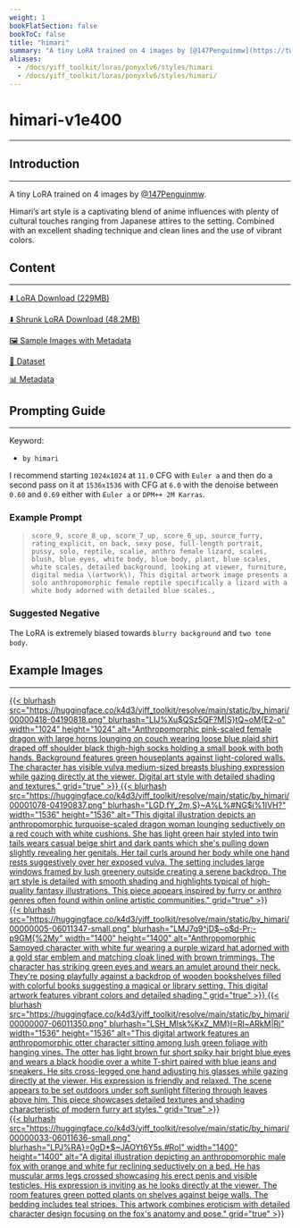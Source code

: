 ```yaml
---
weight: 1
bookFlatSection: false
bookToC: false
title: "himari"
summary: "A tiny LoRA trained on 4 images by [@147Penguinmw](https://twitter.com/147Penguinmw)."
aliases:
  - /docs/yiff_toolkit/loras/ponyxlv6/styles/himari
  - /docs/yiff_toolkit/loras/ponyxlv6/styles/himari/
---
```


<!--markdownlint-disable MD025 MD033 -->

# himari-v1e400

---

## Introduction

---

A tiny LoRA trained on 4 images by [@147Penguinmw](https://twitter.com/147Penguinmw).

Himari’s art style is a captivating blend of anime influences with plenty of cultural touches ranging from Japanese attires to the setting. Combined with an excellent shading technique and clean lines and the use of vibrant colors.

## Content

---

[⬇️ LoRA Download (229MB)](https://huggingface.co/k4d3/yiff_toolkit/resolve/main/ponyxl_loras/by_himari-v1e400.safetensors?download=true)

[⬇️ Shrunk LoRA Download (48.2MB)](https://huggingface.co/k4d3/yiff_toolkit/resolve/main/ponyxl_loras_shrunk_2/by_himari-v1e400_frockpt1_th-3.55.safetensors?download=true)

[🖼️ Sample Images with Metadata](https://huggingface.co/k4d3/yiff_toolkit/tree/main/static/{})

[📐 Dataset](https://huggingface.co/datasets/k4d3/furry/tree/main/by_himari)

[📊 Metadata](https://huggingface.co/k4d3/yiff_toolkit/raw/main/ponyxl_loras/by_himari-v1e400.json)

## Prompting Guide

---

Keyword:

- `by himari`

I recommend starting `1024x1024` at `11.0` CFG with `Euler a` and then do a second pass on it at `1536x1536` with CFG at `6.0` with the denoise between `0.60` and `0.69` either with `Euler a` or `DPM++ 2M Karras`.

### Example Prompt

> `score_9, score_8_up, score_7_up, score_6_up, source_furry, rating_explicit, on back, sexy pose, full-length portrait, pussy, solo, reptile, scalie, anthro female lizard, scales, blush, blue eyes, white body, blue body, plant, blue scales, white scales, detailed background, looking at viewer, furniture, digital media \(artwork\), This digital artwork image presents a solo anthropomorphic female reptile specifically a lizard with a white body adorned with detailed blue scales.,`

### Suggested Negative

The LoRA is extremely biased towards `blurry background` and `two tone body`.

## Example Images

---

<div class="image-grid">
  <div class="image-grid-container">
    <a href="https://huggingface.co/k4d3/yiff_toolkit/resolve/main/static/by_himari/00000418-04190818.png">
      {{< blurhash
        src="https://huggingface.co/k4d3/yiff_toolkit/resolve/main/static/by_himari/00000418-04190818.png"
        blurhash="LIJ%Xu$QSz5QF?M|S}tQ~oM{E2-o"
        width="1024"
        height="1024"
        alt="Anthropomorphic pink-scaled female dragon with large horns lounging on couch wearing loose blue plaid shirt draped off shoulder black thigh-high socks holding a small book with both hands. Background features green houseplants against light-colored walls. The character has visible vulva medium-sized breasts blushing expression while gazing directly at the viewer. Digital art style with detailed shading and textures."
        grid="true"
      >}}
    </a>
    <a href="https://huggingface.co/k4d3/yiff_toolkit/resolve/main/static/by_himari/00001078-04190837.png">
      {{< blurhash
        src="https://huggingface.co/k4d3/yiff_toolkit/resolve/main/static/by_himari/00001078-04190837.png"
        blurhash="LGD,fY_2m,S}~A%L%#NG$i%1IVH?"
        width="1536"
        height="1536"
        alt="This digital illustration depicts an anthropomorphic turquoise-scaled dragon woman lounging seductively on a red couch with white cushions. She has light green hair styled into twin tails wears casual beige shirt and dark pants which she's pulling down slightly revealing her genitals. Her tail curls around her body while one hand rests suggestively over her exposed vulva. The setting includes large windows framed by lush greenery outside creating a serene backdrop. The art style is detailed with smooth shading and highlights typical of high-quality fantasy illustrations. This piece appears inspired by furry or anthro genres often found within online artistic communities."
        grid="true"
      >}}
    </a>
  </div>
</div>
<div class="image-grid">
  <div class="image-grid-container">
    <a href="https://huggingface.co/k4d3/yiff_toolkit/resolve/main/static/by_himari/00000005-06011347.png">
      {{< blurhash
        src="https://huggingface.co/k4d3/yiff_toolkit/resolve/main/static/by_himari/00000005-06011347-small.png"
        blurhash="LMJ7q9^jD$~o$d-Pr;-p9GM{%2My"
        width="1400"
        height="1400"
        alt="Anthropomorphic Samoyed character with white fur wearing a purple wizard hat adorned with a gold star emblem and matching cloak lined with brown trimmings. The character has striking green eyes and wears an amulet around their neck. They're posing playfully against a backdrop of wooden bookshelves filled with colorful books suggesting a magical or library setting. This digital artwork features vibrant colors and detailed shading."
        grid="true"
      >}}
    </a>
    <a href="https://huggingface.co/k4d3/yiff_toolkit/resolve/main/static/by_himari/00000007-06011350.png">
      {{< blurhash
        src="https://huggingface.co/k4d3/yiff_toolkit/resolve/main/static/by_himari/00000007-06011350.png"
        blurhash="LSH_MIsk%KxZ_MM}I=Rl~ARkM|Rj"
        width="1536"
        height="1536"
        alt="This digital artwork features an anthropomorphic otter character sitting among lush green foliage with hanging vines. The otter has light brown fur short spiky hair bright blue eyes and wears a black hoodie over a white T-shirt paired with blue jeans and sneakers. He sits cross-legged one hand adjusting his glasses while gazing directly at the viewer. His expression is friendly and relaxed. The scene appears to be set outdoors under soft sunlight filtering through leaves above him. This piece showcases detailed textures and shading characteristic of modern furry art styles."
        grid="true"
      >}}
    </a>
  </div>
</div>
<div class="image-grid">
  <div class="image-grid-container">
    <a href="https://huggingface.co/k4d3/yiff_toolkit/resolve/main/static/by_himari/00000033-06011636.png">
      {{< blurhash
        src="https://huggingface.co/k4d3/yiff_toolkit/resolve/main/static/by_himari/00000033-06011636-small.png"
        blurhash="LPJ%RA}=0gD*$~JAOYt6Y5s.#RoI"
        width="1400"
        height="1400"
        alt="A digital illustration depicting an anthropomorphic male fox with orange and white fur reclining seductively on a bed. He has muscular arms legs crossed showcasing his erect penis and visible testicles. His expression is inviting as he looks directly at the viewer. The room features green potted plants on shelves against beige walls. The bedding includes teal stripes. This artwork combines eroticism with detailed character design focusing on the fox's anatomy and pose."
        grid="true"
      >}}
    </a>
  </div>
</div>
